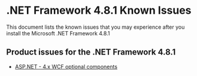 .NET Framework 4.8.1 Known Issues
=================================
 
This document lists the known issues that you may experience after you install the Microsoft .NET Framework 4.8.1

## Product issues for the .NET Framework 4.8.1
- [ASP.NET - 4.x WCF optional components](https://github.com/Microsoft/dotnet/blob/master/releases/net48/KnownIssues/4.x-WCF-optional-components.md)
